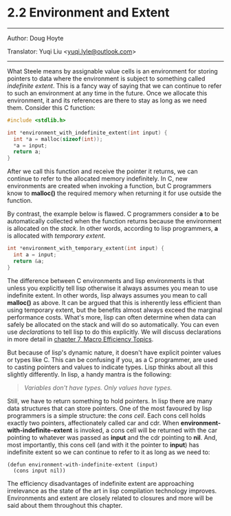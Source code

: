 # 2.2 Environment and Extent

---

Author: Doug Hoyte

Translator: Yuqi Liu <[yuqi.lyle@outlook.com](mailto:yuqi.lyle@outlook.com)>

---

What Steele means by assignable value cells is an environment for storing pointers to data where the environment is subject to something called _indefinite extent_. This is a fancy way of saying that we can continue to refer to such an environment at any time in the future. Once we allocate this environment, it and its references are there to stay as long as we need them. Consider this C function:
```c
#include <stdlib.h>

int *environment_with_indefinite_extent(int input) {
  int *a = malloc(sizeof(int));
  *a = input;
  return a;
}
```
After we call this function and receive the pointer it returns, we can continue to refer to the allocated memory indefinitely. In C, new environments are created when invoking a function, but C programmers know to **malloc()** the required memory when returning it for use outside the function.


By contrast, the example below is flawed. C programmers consider **a** to be automatically collected when the function returns because the environment is allocated on the _stack_. In other words, according to lisp programmers, **a** is allocated with _temporary extent_.
```c
int *environment_with_temporary_extent(int input) {
  int a = input;
  return &a;
}
```
The difference between C environments and lisp environments is that unless you explicitly tell lisp otherwise it always assumes you mean to use indefinite extent. In other words, lisp always assumes you mean to call **malloc()** as above. It can be argued that this is inherently less efficient than using temporary extent, but the benefits almost always exceed the marginal performance costs. What's more, lisp can often determine when data can safely be allocated on the stack and will do so automatically. You can even use _declarations_ to tell lisp to do this explicitly. We will discuss declarations in more detail in [chapter 7, Macro Efficiency Topics](https://letoverlambda.com/index.cl/guest/chap7.html).

But because of lisp's dynamic nature, it doesn't have explicit pointer values or types like C. This can be confusing if you, as a C programmer, are used to casting pointers and values to indicate types. Lisp thinks about all this slightly differently. In lisp, a handy mantra is the following:
> _Variables don't have types. Only values have types._

Still, we have to return something to hold pointers. In lisp there are many data structures that can store pointers. One of the most favoured by lisp programmers is a simple structure: the _cons cell_. Each cons cell holds exactly two pointers, affectionately called car and cdr. When **environment-with-indefinite-extent** is invoked, a cons cell will be returned with the car pointing to whatever was passed as **input** and the cdr pointing to **nil**. And, most importantly, this cons cell (and with it the pointer to **input**) has indefinite extent so we can continue to refer to it as long as we need to:
```
(defun environment-with-indefinite-extent (input)
  (cons input nil))
```
The efficiency disadvantages of indefinite extent are approaching irrelevance as the state of the art in lisp compilation technology improves. Environments and extent are closely related to closures and more will be said about them throughout this chapter.
